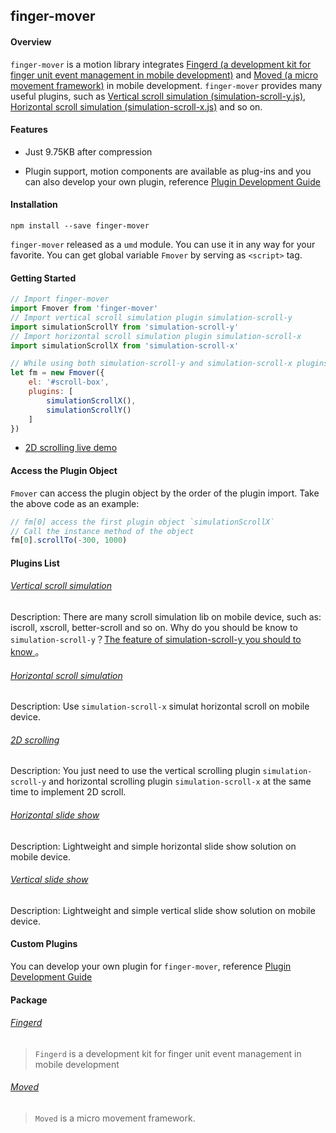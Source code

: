 ## finger-mover

#### Overview

`finger-mover` is a motion library integrates
[Fingerd (a development kit for finger unit event management in mobile development)](/package/fingerd)
and
[Moved (a micro movement framework)](/package/moved)
in mobile development. `finger-mover` provides many useful plugins, such as [Vertical scroll simulation (simulation-scroll-y.js)](/plugins/simulation-scroll-y), [Horizontal scroll simulation (simulation-scroll-x.js)](/plugins/simulation-scroll-x) and so on.

#### Features

* Just 9.75KB after compression

* Plugin support, motion components are available as plug-ins and you can also develop your own plugin, reference [Plugin Development Guide](/creating-plugins)

#### Installation

```
npm install --save finger-mover
```

`finger-mover` released as a `umd` module. You can use it in any way for your favorite. You can get global variable `Fmover` by serving as `<script>` tag.

#### Getting Started

```js
// Import finger-mover
import Fmover from 'finger-mover'
// Import vertical scroll simulation plugin simulation-scroll-y
import simulationScrollY from 'simulation-scroll-y'
// Import horizontal scroll simulation plugin simulation-scroll-x
import simulationScrollX from 'simulation-scroll-x'

// While using both simulation-scroll-y and simulation-scroll-x plugins to implement 2D scrolling
let fm = new Fmover({
    el: '#scroll-box',
    plugins: [
        simulationScrollX(),
        simulationScrollY()
    ]
})

```

* [2D scrolling live demo]()

#### Access the Plugin Object

`Fmover` can access the plugin object by the order of the plugin import. Take the above code as an example:

```js
// fm[0] access the first plugin object `simulationScrollX`
// Call the instance method of the object
fm[0].scrollTo(-300, 1000)
```

#### Plugins List

###### [Vertical scroll simulation](/plugins/simulation-scroll-y)

Description: There are many scroll simulation lib on mobile device, such as: iscroll, xscroll, better-scroll and so on. Why do you should be know to `simulation-scroll-y`？[The feature of simulation-scroll-y you should to know ](/plugins/simulation-scroll-y?id=%E4%B8%8E%E7%8E%B0%E6%9C%89%E8%A7%A3%E5%86%B3%E6%96%B9%E6%A1%88%E7%9A%84%E5%AF%B9%E6%AF%94)。

###### [Horizontal scroll simulation](/plugins/simulation-scroll-x)

Description: Use `simulation-scroll-x` simulat horizontal scroll on mobile device.

###### [2D scrolling](/plugins/2d-scroll)

Description: You just need to use the vertical scrolling plugin `simulation-scroll-y` and horizontal scrolling plugin `simulation-scroll-x` at the same time to implement 2D scroll.

###### [Horizontal slide show](/plugins/fmover-slide-x)

Description: Lightweight and simple horizontal slide show solution on mobile device.

###### [Vertical slide show](/plugins/fmover-slide-y)

Description: Lightweight and simple vertical slide show solution on mobile device.

#### Custom Plugins

You can develop your own plugin for `finger-mover`, reference [Plugin Development Guide](/creating-plugins)

#### Package

###### [Fingerd](/package/fingerd)

> `Fingerd` is a development kit for finger unit event management in mobile development

###### [Moved](/package/moved)

> `Moved` is a micro movement framework.